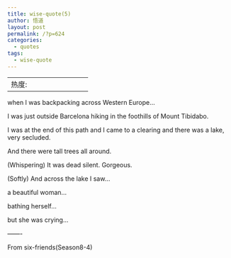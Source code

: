 ```yaml
---
title: wise-quote(5)
author: 悟道
layout: post
permalink: /?p=624
categories:
  - quotes
tags:
  - wise-quote
---
```

<table>
  <tr cellpadding=0><td>
    热度:
  </td><td cellpadding=0><img src='http://210.75.224.29/wordpress/wp-content/plugins/statpresscn/images/sun.gif' width=10 height=10 border=0 /></td><td cellpadding=0><img src='http://210.75.224.29/wordpress/wp-content/plugins/statpresscn/images/sun.gif' width=10 height=10 border=0 /></td><td cellpadding=0><img src='http://210.75.224.29/wordpress/wp-content/plugins/statpresscn/images/sun_dark.gif' width=10 height=10 border=0 /></td><td cellpadding=0><img src='http://210.75.224.29/wordpress/wp-content/plugins/statpresscn/images/sun_dark.gif' width=10 height=10 border=0 /></td><td cellpadding=0><img src='http://210.75.224.29/wordpress/wp-content/plugins/statpresscn/images/sun_dark.gif' width=10 height=10 border=0 /></td></tr>
</table>

when I was backpacking across Western Europe&#8230;

I was just outside Barcelona hiking in the foothills of Mount Tibidabo.

I was at the end of this path and I came to a clearing and there was a lake, very secluded.

And there were tall trees all around.

(Whispering) It was dead silent. Gorgeous.

(Softly) And across the lake I saw&#8230;

a beautiful woman&#8230;

bathing herself&#8230;

but she was crying&#8230;

&#8212;&#8212;-

From six-friends(Season8-4)